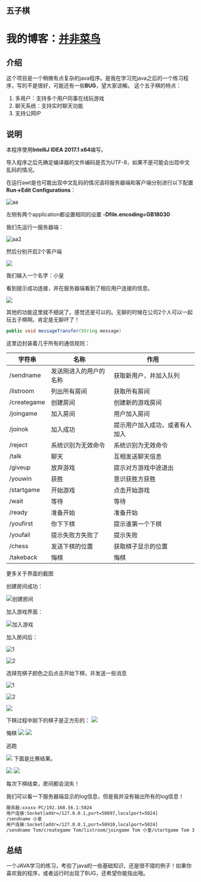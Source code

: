 五子棋
----

我的博客：[并非菜鸟](https://songyaxu.github.io)
=====
## 介绍
这个项目是一个稍微有点复杂的java程序。是我在学习完java之后的一个练习程序，写的不是很好，可能还有一些**BUG**，望大家谅解。
这个五子棋的特点：

1. 多用户：支持多个用户同事在线玩游戏
2. 聊天系统：支持实时聊天功能
3. 支持公网IP

## 说明
本程序使用**IntelliJ IDEA 2017.1 x64**编写。

导入程序之后先确定编译器的文件编码是否为UTF-8，如果不是可能会出现中文乱码的情况。

在运行awt是也可能出现中文乱码的情况请将服务器端和客户端分别进行以下配置**Run->Edit Configurations**：

![aa](img/1.png)

左侧有两个application都设置相同的设置
**-Dfile.encoding=GB18030**

我们先运行一服务器端：

![aa2](img/2.PNG)

然后分别开启2个客户端

![](img/3.png)

我们输入一个名字：小皇

看到提示成功连接，并在服务器端看到了相应用户连接的信息。

![](img/4.png)

其他的功能这里就不细说了。感觉还是可以的。无聊的时候在公司2个人可以一起玩五子棋啊。肯定是无聊坏了！

``` java
public void messageTransfer(String message)
```
这里边封装着几乎所有的通信规则：

| 字符串 | 名称 | 作用 |
| --- | --- | --- |
|/sendname|发送刚进入的用户的名称|获取新用户，并加入队列|
|/listroom|列出所有房间|获取所有房间|
|/creategame|创建房间|创建新的游戏房间|
|/joingame|加入房间|用户加入房间|
|/joinok|加入成功|提示用户加入成功，或者有人加入|
|/reject|系统识别为无效命令|系统识别为无效命令|
|/talk|聊天|互相发送聊天信息|
|/giveup|放弃游戏|提示对方游戏中途退出|
|/youwin|获胜|意识获胜方获胜|
|/startgame|开始游戏|点击开始游戏|
|/wait|等待|等待|
|/ready|准备开始|准备开始|
|/youfirst|你下下棋|提示谁第一个下棋|
|/youfail|提示失败方失败了|提示失败|
|/chess|发送下棋的位置|获取棋子显示的位置|
|/takeback|悔棋|悔棋|

更多关于界面的截图

创建房间成功：

![创建房间](img/5.png)

加入游戏界面：

![加入游戏](img/6.png)

加入房间后：

![1](img/7.1.png)

![2](img/7.2.png)

选择完棋子颜色之后点击开始下棋，并发送一些消息

![1](img/8.png)

![2](img/9.png)

![](img/10.png)

下棋过程中刚下的棋子是正方形的：
![](img/chess.png)

悔棋
![](img/takeback.png)
![](img/ok.png)

逃跑

![](img/giveup.png)
下面是比赛结果。

![](img/fail.png)
![](img/win.png)

每次下棋结束，房间都会消失！

我们可以看一下服务器端显示的log信息，但是我并没有输出所有的log信息！

``` xml
服务器:xxxxx-PC/192.168.56.1:5024
用户连接:Socket[addr=/127.0.0.1,port=50897,localport=5024]
/sendname 小皇
用户连接:Socket[addr=/127.0.0.1,port=50910,localport=5024]
/sendname Tom/creategame Tom/listroom/joingame Tom 小皇/startgame Tom 3/talk Tom 你先下吧/startgame 小皇 0/chess 小皇 263 263/chess Tom 263 298/chess 小皇 228 333/chess Tom 263 333/chess 小皇 193 368/chess Tom 263 368/chess 小皇 158 403/chess Tom 263 403/chess 小皇 123 438/youfail Tom/listroom/creategame Tom/listroom/joingame Tom 小皇/startgame Tom 3/startgame 小皇 0/chess 小皇 228 263/chess Tom 263 298/chess 小皇 228 333/chess Tom 298 298/giveup2 Tom/creategame Tom/listroom/joingame Tom 小皇/startgame Tom 3/startgame 小皇 0/chess 小皇 263 263/chess Tom 298 298/chess 小皇 228 298/chess Tom 193 333/takeback Tom/takeback2 小皇/takeback Tom/takeback2 小皇/giveup2 小皇用户断开:Socket[addr=/127.0.0.1,port=50910,localport=5024]
```

## 总结

一个JAVA学习的练习，考验了java的一些基础知识，还是很不错的例子！如果你喜欢我的程序，或者运行时出现了BUG，还希望你能指出哦。